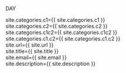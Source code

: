 DAY

site.categories.c1={{ site.categories.c1 }}<br>
site.categories.c2={{ site.categories.c2 }}<br>
site.categories.c1c2={{ site.categories.c1c2 }}<br>
site.categories.c1.c2={{ site.categories.c1.c2 }}<br>
site.url={{ site.url }}<br>
site.title={{ site.title }}<br>
site.email={{ site.email }}<br>
site.description={{ site.description }}<br>
<br>
<br>
<br>
<br>
<br>
<br>
<br>
